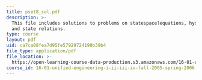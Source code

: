 ```yaml
---
title: pset8_sol.pdf
description: >-
  This file includes solutions to problems on statespace?equations, hydrostatic
  and state relations.
type: course
layout: pdf
uid: ca7ca08fea7d95fe57929724190b39b4
file_type: application/pdf
file_location: >-
  https://open-learning-course-data-production.s3.amazonaws.com/16-01-unified-engineering-i-ii-iii-iv-fall-2005-spring-2006/ca7ca08fea7d95fe57929724190b39b4_pset8_sol.pdf
course_id: 16-01-unified-engineering-i-ii-iii-iv-fall-2005-spring-2006
---
```

